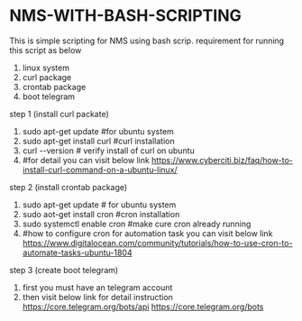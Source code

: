 # NMS-WITH-BASH-SCRIPTING

This is simple scripting for NMS using bash scrip. requirement for running this script as below
1. linux system
2. curl package
3. crontab package
4. boot telegram

step 1 (install curl packate)
1. sudo apt-get update #for ubuntu system
2. sudo apt-get install curl  #curl installation
3. curl --version # verify install of curl on ubuntu
4. #for detail you can visit below link
https://www.cyberciti.biz/faq/how-to-install-curl-command-on-a-ubuntu-linux/

step 2 (install crontab package)
1. sudo apt-get update # for ubuntu system
2. sudo aot-get install cron #cron installation
3. sudo systemctl enable cron #make cure cron already running
4. #how to configure cron for automation task you can visit below link
https://www.digitalocean.com/community/tutorials/how-to-use-cron-to-automate-tasks-ubuntu-1804

step 3 (create boot telegram)
1. first you must have an telegram account
2. then visit below link for detail instruction
https://core.telegram.org/bots/api
https://core.telegram.org/bots
